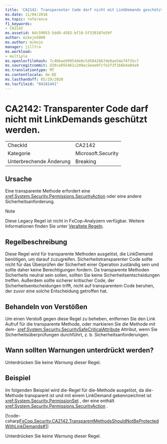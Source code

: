 ```yaml
---
title: 'CA2142: Transparenter Code darf nicht mit LinkDemands geschützt werden.'
ms.date: 11/04/2016
ms.topic: reference
f1_keywords:
- CA2142
ms.assetid: 6dc59053-5dd9-4583-bf10-5f339107e59f
author: mikejo5000
ms.author: mikejo
manager: jillfra
ms.workload:
- multiple
ms.openlocfilehash: 7c4bbae99954de8c545042bb7de0ae54e74f35c7
ms.sourcegitcommit: d20ce855461c240ac5eee0fcfe373f166b4a04a9
ms.translationtype: MT
ms.contentlocale: de-DE
ms.lasthandoff: 05/29/2020
ms.locfileid: "84181441"
---
```

# <a name="ca2142-transparent-code-should-not-be-protected-with-linkdemands"></a>CA2142: Transparenter Code darf nicht mit LinkDemands geschützt werden.

|||
|-|-|
|CheckId|CA2142|
|Kategorie|Microsoft.Security|
|Unterbrechende Änderung|Breaking|

## <a name="cause"></a>Ursache
Eine transparente Methode erfordert eine <xref:System.Security.Permissions.SecurityAction> oder eine andere Sicherheitsanforderung.

> [!NOTE]
> Diese Legacy Regel ist nicht in FxCop-Analyzern verfügbar. Weitere Informationen finden Sie unter [Veraltete Regeln](fxcop-rule-port-status.md#deprecated-rules).

## <a name="rule-description"></a>Regelbeschreibung
Diese Regel wird für transparente Methoden ausgelöst, die LinkDemand benötigen, um darauf zuzugreifen. Sicherheitstransparenter Code sollte nicht für das Überprüfen der Sicherheit einer Operation zuständig sein und sollte daher keine Berechtigungen fordern. Da transparente Methoden Sicherheits neutral sein sollen, sollten Sie keine Sicherheitsentscheidungen treffen. Außerdem sollte sicherer kritischer Code, der Sicherheitsentscheidungen trifft, nicht auf transparentem Code beruhen, der zuvor eine solche Entscheidung getroffen hat.

## <a name="how-to-fix-violations"></a>Behandeln von Verstößen
Um einen Verstoß gegen diese Regel zu beheben, entfernen Sie den Link Aufruf für die transparente Methode, oder markieren Sie die Methode mit dem- <xref:System.Security.SecuritySafeCriticalAttribute> Attribut, wenn Sie Sicherheitsüberprüfungen durchführt, z. b. Sicherheitsanforderungen.

## <a name="when-to-suppress-warnings"></a>Wann sollten Warnungen unterdrückt werden?
Unterdrücken Sie keine Warnung dieser Regel.

## <a name="example"></a>Beispiel
Im folgenden Beispiel wird die-Regel für die-Methode ausgelöst, da die-Methode transparent ist und mit einem LinkDemand gekennzeichnet ist <xref:System.Security.PermissionSet> , der eine enthält <xref:System.Security.Permissions.SecurityAction> .

[!code-csharp[FxCop.Security.CA2142.TransparentMethodsShouldNotBeProtectedWithLinkDemands#1](../code-quality/codesnippet/CSharp/ca2142-transparent-code-should-not-be-protected-with-linkdemands_1.cs)]

Unterdrücken Sie keine Warnung dieser Regel.

